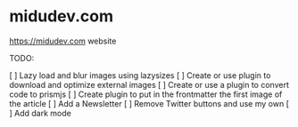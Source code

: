 # midudev.com
https://midudev.com website

TODO:

[ ] Lazy load and blur images using lazysizes
[ ] Create or use plugin to download and optimize external images
[ ] Create or use a plugin to convert code to prismjs
[ ] Create plugin to put in the frontmatter the first image of the article
[ ] Add a Newsletter
[ ] Remove Twitter buttons and use my own
[ ] Add dark mode